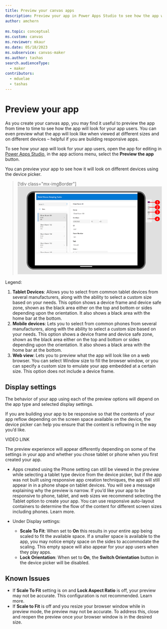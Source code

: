 ```yaml
---
title: Preview your canvas apps
description: Preview your app in Power Apps Studio to see how the app will look for your app users.
author: amchern

ms.topic: conceptual
ms.custom: canvas
ms.reviewer: mkaur
ms.date: 05/18/2023
ms.subservice: canvas-maker
ms.author: tashas
search.audienceType: 
  - maker
contributors:
  - mduelae
  - tashas
---
```

# Preview your app

As you create your canvas app, you may find it useful to preview the app from time to time to see how the app will look for your app users. You can even preview what the app will look like when viewed at different sizes and on different devices – helpful if you are building responsive apps.  

To see how your app will look for your app users, open the app for editing in [Power Apps Studio](https://create.powerapps.com), in the app actions menu, select the **Preview the app** button. 

You can preview your app to see how it will look on different devices using the device picker.  


> [!div class="mx-imgBorder"] 
> ![Studio save options.](media/studio/preview-app.png)

Legend: 
1. **Tablet Devices**: Allows you to select from common tablet devices from several manufacturers, along with the ability to select a custom size based on your needs. This option shows a device frame and device safe zone, shown as the black area either on the top and bottom or sides depending upon the orientation. It also shows a black area with the home bar at the bottom.  
2. **Mobile devices**: Lets you to select from common phones from several manufacturers, along with the ability to select a custom size based on your needs. This option shows a device frame and device safe zone, shown as the black area either on the top and bottom or sides depending upon the orientation. It also shows a black area with the home bar at the bottom. 
3. **Web view**: Lets you to preview what the app will look like on a web browser. You can select Window size to fill the browser window, or you can specify a custom size to emulate your app embedded at a certain size. This option does not include a device frame.  

## Display settings
The behavior of your app using each of the preview options will depend on the app type and selected display settings. 

If you are building your app to be responsive so that the contents of your app reflow depending on the screen space available on the device, the device picker can help you ensure that the content is reflowing in the way you’d like.  

VIDEO LINK

The preview experience will appear differently depending on some of the settings in your app and whether you chose tablet or phone when you first created your app.  

- Apps created using the Phone setting can still be viewed in the preview while selecting a tablet type device from the device picker, but if the app was not built using responsive app creation techniques, the app will still appear in in a phone shape on tablet devices. You will see a message explaining why the preview is narrow. If you’d like your app to be responsive to phone, tablet, and web sizes we recommend selecting the Tablet option to create your app. You can use responsive auto-layout containers to determine the flow of the content for different screen sizes including phones. Learn more.  

- Under Display settings:
   - **Scale To Fit**: When set to **On** this results in your entire app being scaled to fit the available space. If a smaller space is available to the app, you may notice empty space on the sides to accommodate the scaling. This empty space will also appear for your app users when they play apps.
  - **Lock Orientation**: When set to **On**, the **Switch Orientation** button in the device picker will be disabled.  

## Known Issues 

- If **Scale To Fit** setting is on and **Lock Aspect Ratio** is off, your preview may not be accurate. This configuration is not recommended. Learn more.  
- If **Scale to Fit** is off and you resize your browser window while in preview mode, the preview may not be accurate. To address this, close and reopen the preview once your browser window is in the desired size. 

